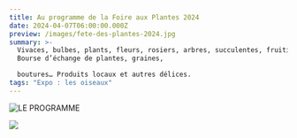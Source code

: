 ```yaml
---
title: Au programme de la Foire aux Plantes 2024
date: 2024-04-07T06:00:00.000Z
preview: /images/fete-des-plantes-2024.jpg
summary: >-
  Vivaces, bulbes, plants, fleurs, rosiers, arbres, succulentes, fruitiers et
  Bourse d’échange de plantes, graines,

  boutures… Produits locaux et autres délices. 
tags: "Expo : les oiseaux"
---
```



![LE PROGRAMME](/images/programme-foire-aux-plantes-20242.jpg)

![](/images/programme-foire-aux-plantes-20242.jpg)
